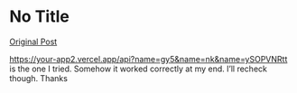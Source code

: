 # No Title

[Original Post](https://discourse.onlinedegree.iitm.ac.in/t/161120/38)

<p><a href="https://your-app2.vercel.app/api?name=gy5&amp;name=nk&amp;name=ySOPVNRtt" class="onebox" target="_blank" rel="noopener nofollow ugc">https://your-app2.vercel.app/api?name=gy5&amp;name=nk&amp;name=ySOPVNRtt</a><br>
is the one I tried. Somehow it worked correctly at my end. I’ll recheck though. Thanks</p>